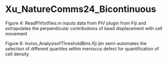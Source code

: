# Xu_NatureComms24_Bicontinuous

Figure 4: ReadPIVtxtfiles.m inputs data from PIV plugin from Fiji and extrapolates the perpendicular contributions of bead displacement with cell  movement

Figure 6: Invivo_AnalysisofThresholdBins.fiji.ijm semi-automates the selection of different quartiles within meniscus defect for quantification of cell density
